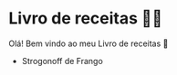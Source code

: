 # Livro de receitas :man_cook:

Olá! Bem vindo ao meu Livro de receitas :wave:

- Strogonoff de Frango

